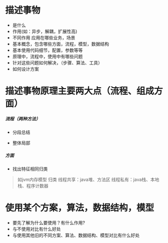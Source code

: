 # 描述事物
- 是什么
- 作用(如：异步，解耦，扩展性高)
- 不同作用 应用在哪些业务，场景
- 基本概念，包含哪些方面，流程，模型，数据结构
- 基本使用代码细节，配置，参数等等
- 原理中，流程中，使用中有哪些问题
- 针对这些问题如何解决，（步骤、算法、工具）
- 如何设计方案


# 描述事物原理主要两大点（流程、组成方面）

##### 流程（两种方法）
- 分段总结
>

- 整体局部
>

##### 方面
- 找出特征相同归类

> 如jvm内存模型 归类
线程共享：java堆、方法区
线程私有：java栈、本地栈、程序计数器


# 使用某个方案，算法，数据结构，模型
- 要先了解为什么要使用？有什么作用?
- 与不使用对比有什么好处
- 与使用其他旧的不同方案、算法、数据结构、模型对比有什么好处